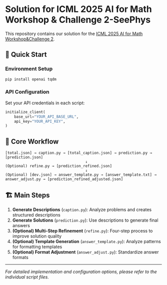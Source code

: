 # Solution for ICML 2025 AI for Math Workshop & Challenge 2-SeePhys

This repository contains our solution for the [ICML 2025 AI for Math Workshop&Challenge 2](https://www.codabench.org/competitions/7925/).

## 🚀 Quick Start

### Environment Setup

```bash
pip install openai tqdm
```

### API Configuration

Set your API credentials in each script:

```python
initialize_client(
    base_url="YOUR_API_BASE_URL",
    api_key="YOUR_API_KEY",
)
```

## 🔄 Core Workflow


```
[total.json] → caption.py → [total_caption.json] → prediction.py → [prediction.json]
                                    ↓
(Optional) refine.py → [prediction_refined.json]
                                    ↓
(Optional) [dev.json] → answer_template.py → [answer_template.txt] → answer_adjust.py → [prediction_refined_adjusted.json]
```

## 🏗️ Main Steps

1. **Generate Descriptions** (`caption.py`): Analyze problems and creates structured descriptions
2. **Generate Solutions** (`prediction.py`): Use descriptions to generate final answers
3. **(Optional) Multi-Step Refinement** (`refine.py`): Four-step process to improve solution quality
4. **(Optional) Template Generation** (`answer_template.py`): Analyze patterns for formatting templates
5. **(Optional) Format Adjustment** (`answer_adjust.py`): Standardize answer formats

---

*For detailed implementation and configuration options, please refer to the individual script files.*

